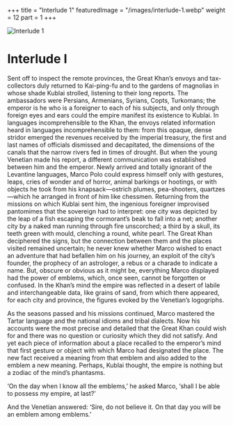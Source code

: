 +++
title = "Interlude 1"
featuredImage = "/images/interlude-1.webp"
weight = 12
part = 1
+++

![Interlude 1](/images/interlude-1.webp)

# Interlude I

Sent off to inspect the remote provinces, the Great Khan’s envoys and tax-collectors duly returned to Kai-ping-fu and to the gardens of magnolias in whose shade Kublai strolled, listening to their long reports. The ambassadors were Persians, Armenians, Syrians, Copts, Turkomans; the emperor is he who is a foreigner to each of his subjects, and only through foreign eyes and ears could the empire manifest its existence to Kublai. In languages incomprehensible to the Khan, the envoys related information heard in languages incomprehensible to them: from this opaque, dense stridor emerged the revenues received by the imperial treasury, the first and last names of officials dismissed and decapitated, the dimensions of the canals that the narrow rivers fed in times of drought. But when the young Venetian made his report, a different communication was established between him and the emperor. Newly arrived and totally ignorant of the Levantine languages, Marco Polo could express himself only with gestures, leaps, cries of wonder and of horror, animal barkings or hootings, or with objects he took from his knapsack—ostrich plumes, pea-shooters, quartzes—which he arranged in front of him like chessmen. Returning from the missions on which Kublai sent him, the ingenious foreigner improvised pantomimes that the sovereign had to interpret: one city was depicted by the leap of a fish escaping the cormorant’s beak to fall into a net; another city by a naked man running through fire unscorched; a third by a skull, its teeth green with mould, clenching a round, white pearl. The Great Khan deciphered the signs, but the connection between them and the places visited remained uncertain; he never knew whether Marco wished to enact an adventure that had befallen him on his journey, an exploit of the city’s founder, the prophecy of an astrologer, a rebus or a charade to indicate a name. But, obscure or obvious as it might be, everything Marco displayed had the power of emblems, which, once seen, cannot be forgotten or confused. In the Khan’s mind the empire was reflected in a desert of labile and interchangeable data, like grains of sand, from which there appeared, for each city and province, the figures evoked by the Venetian’s logogriphs.

As the seasons passed and his missions continued, Marco mastered the Tartar language and the national idioms and tribal dialects. Now his accounts were the most precise and detailed that the Great Khan could wish for and there was no question or curiosity which they did not satisfy. And yet each piece of information about a place recalled to the emperor’s mind that first gesture or object with which Marco had designated the place. The new fact received a meaning from that emblem and also added to the emblem a new meaning. Perhaps, Kublai thought, the empire is nothing but a zodiac of the mind’s phantasms.

‘On the day when I know all the emblems,’ he asked Marco, ‘shall I be able to possess my empire, at last?’

And the Venetian answered: ‘Sire, do not believe it. On that day you will be an emblem among emblems.’